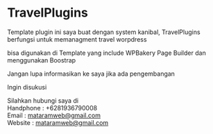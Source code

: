 # TravelPlugins
Template plugin ini saya buat dengan system kanibal, 
TravelPlugins berfungsi untuk memanagment travel worpdress

bisa digunakan di Template yang include WPBakery Page Builder dan menggunakan Boostrap

Jangan lupa informasikan ke saya jika ada pengembangan 

Ingin disukusi

Silahkan hubungi saya di <br>
Handphone : +6281936790008<br>
Email     : mataramweb@gmail.com<br>
Website   : mataramweb@gmail.com<br>
